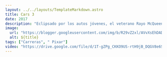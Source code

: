 ```yaml
---
layout: ../../layouts/TemplateMarkdown.astro
title: Cars 3
date: 2017
description: "Eclipsado por los autos jóvenes, el veterano Rayo McQueen ha sido expulsado del deporte que tanto ama. Sin embargo, no se rendirá tan fácilmente, con la ayuda de sus amigos, Rayo aprende trucos nuevos para vencer al arrogante Jackson Storm, el rival que lo humilló."
image:
  url: "https://blogger.googleusercontent.com/img/b/R29vZ2xl/AVvXsEhDADZm6dvj9xp6vLEQVgBqGgCMBurOcnpn4ZbeBb1w2DOUN8rnJ3OxpuNkKhsG6tsfTLpEOBQBfAEwPRn4yJwR5bRsIWIF8IQvJ9xuHBBiK3K_IOH9OqukR3xC2p7qmnL1FQLsRIditNz6/s320/187933.jpg"
  alt: ${title}
tags: ["Carreras", " Pixar"]
video: "https://drive.google.com/file/d/1T-gZPg_CKKO9US-rtH9jB_DQGV8e6Szd/preview"
---
```

